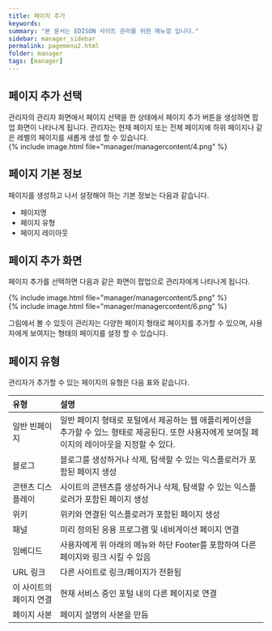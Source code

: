 ```yaml
---
title: 페이지 추가
keywords:
summary: "본 문서는 EDISON 사이트 관리를 위한 매뉴얼 입니다."
sidebar: manager_sidebar
permalink: pagemenu2.html
folder: manager
tags: [manager]
---
```


## 페이지 추가 선택
관리자의 관리자 화면에서 페이지 선택을 한 상태에서 페이지 추가 버튼을 생성하면 팝업 화면이 나타나게 됩니다.
관리자는 현재 페이지 또는 전체 페이지에 하위 페이지나 같은 레벨의 페이지를 새롭게 생성 할 수 있습니다.
<br>
{% include image.html file="manager/managercontent/4.png" %}<br>

## 페이지 기본 정보
페이지를 생성하고 나서 설정해야 하는 기본 정보는 다음과 같습니다.

- 페이지명
- 페이지 유형
- 페이지 레이아웃

## 페이지 추가 화면
페이지 추가를 선택하면 다음과 같은 화면이 팝업으로 관리자에게 나타나게 됩니다.

{% include image.html file="manager/managercontent/5.png" %}<br>
{% include image.html file="manager/managercontent/6.png" %}<br>

그림에서 볼 수 있듯이 관리자는 다양한 페이지 형태로 페이지를 추가할 수 있으며, 사용자에게 보여지는 형태의 페이지를 설정 할 수 있습니다.

## 페이지 유형
관리자가 추가할 수 있는 페이지의 유형은 다음 표와 같습니다.


| 유형                      | 설명                                                                                                                                                          |
|:--------------------------|:--------------------------------------------------------------------------------------------------------------------------------------------------------------|
|일반 빈페이지              |  일반 페이지 형태로 포털에서 제공하는 웹 애플리케이션을 추가할 수 있느 형태로 제공된다. 또한 사용자에게 보여질 페이지의 레이아웃을 지정할 수 있다.            |
|블로그                     |  블로그를 생성하거나 삭제, 탐색할 수 있는 익스플로러가 포함된 페이지 생성                                                                                     |
|콘텐츠 디스플레이          |  사이트의 콘텐츠를 생성하거나 삭제, 탐색할 수 있는 익스플로러가 포함된 페이지 생성                                                                            |
|위키                       |  위키와 연결된 익스플로러가 포함된 페이지 생성                                                                                                                |
|패널                       |  미리 정의된 응용 프로그램 및 네비게이션 페이지 연결                                                                                                          |
|임베디드                   |  사용자에게 위 아래의 메뉴와 하단 Footer를 포함하여 다른 페이지와 링크 시킬 수 있음                                                                           |
|URL 링크                   |  다른 사이트로 링크/페이지가 전환됨                                                                                                                           |
|이 사이트의 페이지 연결    |  현재 서비스 중인 포털 내의 다른 페이지로 연결                                                                                                                |
|페이지 사본                |  페이지 설명의 사본을 만듬                                                                                                                                    |

<br>
